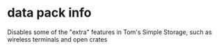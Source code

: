 # data pack info
Disables some of the "extra" features in Tom's Simple Storage, such as wireless terminals and open crates
